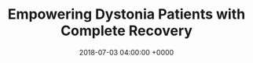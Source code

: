 ---
title: 'Empowering Dystonia Patients with Complete Recovery'
name: "fariastechnique"
night_header: false
night_footer: true
language: en
published: true
slug: "medical-treatment-website"
layout: pancakes
description: page description
date: 2018-07-03 04:00:00 +0000
tags: ["Web Experience", "Web Design", "Web Development"]
aliases:
stacks_hero:
  path: "helpers/work/hero.html"
  image: "images/cover.png"
  background_color: "#0F2349"
  client: "fariastechnique"
  logo_color: false
grid_item:
  client: "fariastechnique"
  featured: true
  featured_title: "We build complex web platforms for movement therapy."
  featured_caption: |
    As a long term partner, we’ve helped Dr. Joaquin Farias create a subscription-based online video platform for dystonia patients.
  weight: 2
  logo_color: true
stacks:
- template: section-row-blocks
  id: overview
  class: padding-m-bottom v_c-center
  background_color: "#0F2349"
  background_image:
  rows:
  - template: include-row
    class: h_c-center v_c-center
    size: container
    cols:
    - template: block-column-builder
      size: '9'
      animate: fade-up
      duration: '400'
      elements:
      - template: element-title
        class: "color-white text-center"
        tag: h4
        title: Overview
      - template: element-title
        class: "color-white text-center"
        tag: h2
        title: "Natural therapy based on cutting edge research in neuroscience."
      - template: element-title
        class: "color-white text-center big-paragraph"
        tag: p
        title: "Focal Dystonia is a neurological condition which affects a muscle or group of muscles, causing involuntary muscular contractions and abnormal postures. As the 3rd most common neurological condition in the world, there is currently no medicinal cure for the hundreds of thousands of people affected by its symptoms. Dr. Joaquin Farias, a leading specialist treating dystonia using movement therapy, approached the Fullstack team with the challenge of creating a complete online dystonia recovery program. Our team was particularly excited about this project, as this would provide dystonia patients across the world with complete recovery, for the first time ever."
- template: section-row-blocks
  id: discovery
  class: padding-l v_c-center
  background_color: "#000000"
  background_image:
  rows:
  - template: include-row
    class: h_c-center v_c-center wrap
    size: container
    cols:
    - template: block-column-builder
      size: '9'
      animate: fade-up
      duration: '400'
      elements:
      - template: element-title
        class: "color-white text-center"
        tag: h4
        title: Discovery
      - template: element-title
        class: "color-white text-center"
        tag: h2
        title: "The goal: Easy access, a personal feel, and from anywhere in the world."
      - template: element-title
        class: "color-white text-center big-paragraph"
        tag: p
        title: |
          Dr. Farias’ revolutionary thinking behind the concepts of Dystonias and Focal Dystonia Treatment yielded success with over 2,000 patients worldwide. But with over 200,000 conditions in the US alone, he reached a crossroads: how could one person make a worldwide impact for Focal Dystonia sufferers? The answer would be surprisingly simple, yet difficult to accomplish: create an online subscription platform where patients across the globe could have easy access to the necessary tools to reach a full recovery, without losing the personal feel.
    - template: block-column-builder
      size: '9'
      animate: fade-up
      duration: '400'
      elements:
      - template: element-image
        class: center-image
        image: "images/old-web.png"
- template: section-row-blocks
  id: strategy
  class: padding-l v_c-center
  background_color: "#161616"
  background_image:
  rows:
  - template: include-row
    class: h_c-center v_c-center wrap
    size: container
    cols:
    - template: block-column-builder
      size: '9'
      animate: fade-up
      duration: '400'
      elements:
      - template: element-title
        class: "color-white text-center"
        tag: h4
        title: Strategy
      - template: element-title
        class: "color-white text-center"
        tag: h2
        title: "Tailored video-based programs for patients on life-long healing journeys."
      - template: element-title
        class: "color-white text-center big-paragraph"
        tag: p
        title: |
          We started with the information architecture of the platform. To ensure patients could navigate each program in a structured manner, we created a flexible hierarchy specifically designed to facilitate the long-term healing process. Because we were using video, it was inspired by the leading video streaming option today: Netflix. The result was then adjusted based on Dr. Farias’ unique experiences with thousands of patients worldwide,  as it has been proven to show results.
    - template: block-column-builder
      size: '9'
      animate: fade-up
      duration: '400'
      elements:
      - template: element-image
        class: center-image
        image: "images/old-web.png"
- template: section-row-blocks
  id: experience
  class: padding-l v_c-center
  background_color: "#ffffff"
  background_image:
  rows:
  - template: include-row
    class: h_c-center v_c-center wrap
    size: container
    cols:
    - template: block-column-builder
      size: '9'
      animate: fade-up
      duration: '400'
      elements:
      - template: element-title
        class: "color-oil text-center"
        tag: h4
        title: Experience
      - template: element-title
        class: "color-oil text-center"
        tag: h2
        title: "Designing a familiar experience, focused on rehabilitation. "
      - template: element-title
        class: "color-oil text-center big-paragraph"
        tag: p
        title: |
          Like any rehab program, Dr. Farias’ platform needed to be 100% focused on content & recovery. Our mission during the UX design process was to ensure that patients spend the least amount of time figuring out where things like notifications and videos can be found. The recovery process should feel familiar as possible, almost as if they were visiting Dr. Farias himself. 
    - template: block-column-builder
      size: '9'
      animate: fade-up
      duration: '400'
      elements:
      - template: element-image
        class: center-image
        image: "images/old-web.png"
- template: section-row-blocks
  id: experience
  class: padding-l v_c-center
  background_color: "#EFEFEF"
  background_image:
  rows:
  - template: include-row
    class: h_c-center v_c-center wrap
    size: container
    cols:
    - template: block-column-builder
      size: '9'
      animate: fade-up
      duration: '400'
      elements:
      - template: element-title
        class: "color-oil text-center"
        tag: h4
        title: Design
      - template: element-title
        class: "color-oil text-center"
        tag: h2
        title: "Inspiring each user, daily."
      - template: element-title
        class: "color-oil text-center big-paragraph"
        tag: p
        title: |
          Enrollment made simple with an enticingly visual experience. Since there was such great imagery & video from the beginning of the process, we focused on designing pages that would do the media-heavy content justice in whatever context it is being showcased – from larger retina displays, down to smartphones.
    - template: block-column-builder
      size: '12'
      animate: fade-up
      duration: '400'
      elements:
      - template: element-image
        class: center-image
        image: "images/old-web.png"
  - template: include-row
    class: h_c-center v_c-center wrap
    size: fullwidth
    cols:
    - template: block-column-builder
      size: '12'
      animate: fade-up
      duration: '400'
      elements:
      - template: element-image
        class: center-image
        image: "images/old-web.png"
  - template: include-row
    class: h_c-center v_c-center wrap
    size: container
    cols:
    - template: block-column-builder
      size: '12'
      animate: fade-up
      duration: '400'
      elements:
      - template: element-title
        class: "color-oil text-center"
        tag: h2
        title: "A welcoming patient experience."
      - template: element-title
        class: "color-oil text-center big-paragraph"
        tag: p
        title: |
          The patient homepage is a place to explore a variety of tools designed to help patients improve the way they move, feel, and perceive the world around them. 
      - template: element-image
        class: center-image
        image: "images/old-web.png"  
  - template: include-row
    class: h_c-center v_c-center wrap
    size: fullwidth
    cols:
    - template: block-column-builder
      size: '4'
      animate: fade-up
      duration: '400'
      elements:
      - template: element-title
        class: "color-oil text-center"
        tag: h2
        title: "Fit for on the go."
      - template: element-title
        class: "color-oil text-center big-paragraph"
        tag: p
        title: |
          Created to be device agnostic, the platform scales well from mobile device to desktop.
    - template: block-column-builder
      size: '12'
      animate: fade-up
      duration: '400'
      elements:
      - template: element-image
        class: center-image
        image: "images/old-web.png"
- template: section-row-blocks
  id: development
  class: padding-xl-bottom padding-xl-top v_c-center
  background_color: "#000000"
  background_image:
  scripts:
  - src: "js/work/cards.js"
  rows:
  - template: include-row
    class: h_c-center v_c-center wrap padding-m-bottom
    size: container
    cols:
    - template: block-column-builder
      size: '10'
      animate: fade-up
      duration: '400'
      offset: 0
      elements:
      - template: element-title
        class: "color-white text-center"
        tag: h4
        title: Strategy
      - template: element-title
        class: "color-white text-center"
        tag: h1
        title: Bringing the site to life, with automation.
      - template: element-title
        class: "color-white text-center"
        tag: p
        title: "Even for a site as simple as {code}, managing all this content can be overwhelming and tedious. We developed custom solutions across the site to help automate and streamline content that frequently needed updating, allowing the site to work on its own."
  - template: include-row
    class: h_c-space-between v_c-start wrap padding-m-bottom cards
    size: container
    css:
    - rule: ".card-block-text {padding: 10% 16%;}"
    - rule: ".cards .col-6 .pb-html-block:last-child {margin-bottom: 0px;}"
    - rule: "img {width: auto;margin-left: auto;margin-right: auto;}"
    - rule: ".col-6 {flex-basis: calc(50% - 20px);}"
    - rule: ".col-6 .elements-wrapper .pb-html-block {background-color: #0f0f0f;margin-bottom: 40px;}"
    cols:
    - template: block-column-builder
      size: '6'
      animate: none
      elements:
      - template: element-code
        html: |
          <img src="/images/Projects-card.png">
          <div class="card-block-text"><img class="card-logo-img margin-s-bottom" src="/images/github-logo-white.png"><h6 class="text-center color-white"><span style="font-weight: 800">Auto Import, Display, &amp; Sync Open Source Projects</span></h6><div class="text-center color-white"><p>We developed a custom plugin to integrate Github with Wordpress, allowing project import, project landing pages, and project stats synchronizing in real-time. With cross-filtering, sorting, tags, and search, the result is an open way to navigate and find open source projects.</p></div></div>
      - template: element-code
        html: |
          <img src="/images/Newsletter-Archive-card.png">
          <div class="card-block-text"><img class="card-logo-img margin-s-bottom" src="/images/mailchimp-logo-white.png"><h6 class="text-center color-white"><span style="font-weight: 800">Auto Generated Newsletter Archive, Including Sort & Filter</span></h6><div class="text-center color-white"><p>We integrated Mailchimp across the site not only for newsletter sign-ups and campaigns, but also to help with looking back. We built a custom, auto-generated newsletter archive page complete with sorting & filtering so the {code} team would never have to manually update it again.</p></div></div>
      - template: element-code
        html: |
          <img src="/images/Detailed-Project-card.png">
          <div class="card-block-text"><img class="card-logo-img margin-s-bottom" src="/images/wordpress-logo-white.png"><h6 class="text-center color-white"><span style="font-weight: 800">Live Blog Feed & Specific Topic, Project, and Author Feeds</span></h6><div class="text-center color-white"><p>We integrated Wordpress to display a live feed of recent posts from the {code} blog, and show dynamic feeds on the project & team member pages. Across the site, a feed of posts related to that project display on project pages, and author specific feeds display on team member pages, allowing users to keep up with trends for that project, topic, or person.</p></div></div>
    - template: block-column-builder
      size: '6'
      animate: none
      elements:
      - template: element-code
        html: |
          <img src="/images/Community-card.png">
          <div class="card-block-text"><img class="card-logo-img margin-s-bottom" src="/images/slack-logo-white.png"><h6 class="text-center color-white"><span style="font-weight: 800">Auto Request to Join & Live Counts of Online & Total Users</span></h6><div class="text-center color-white"><p>We integrated Slack to allow users to request to join {code}'s slack community automatically. It is seamlessly integrated so users can lean & sign up all one place. Other features include live counts of slack users online & total community members automatically updated across the site.</p></div></div>
      - template: element-code
        html: |
          <img src="/images/Catalyst-card.png">
          <div class="card-block-text"><img class="card-logo-img margin-s-bottom" src="/images/Mobilize-logo-white.png"><h6 class="text-center color-white"><span style="font-weight: 800">Auto Import, Display, and Sync Community Members</span></h6><div class="text-center color-white"><p>We developed a custom plugin to integrate Mobilize.io to Wordpress, allowing the {code} team to easily import their community members, display them by group across the site, and automatically create landing pages for each member that is stored on Mobilize.io.</p></div></div>
- template: section-row-blocks
  id: process
  class: padding-l v_c-center
  background_color: "#ffffff"
  background_image:
  rows:
  - template: include-row
    class: h_c-center v_c-center wrap
    size: container
    cols:
    - template: block-column-builder
      size: '9'
      animate: fade-up
      duration: '400'
      elements:
      - template: element-title
        class: "color-oil text-center"
        tag: h4
        title: Process
      - template: element-title
        class: "color-oil text-center"
        tag: h2
        title: "An incredible partnership."
      - template: element-title
        class: "color-oil text-center big-paragraph"
        tag: p
        title: |
          From kickoff to launch to management, Fullstacik has worked side-by-side with Dr. Farias to bring the entire program experience to life.
  - template: include-row
    class: h_c-center v_c-center wrap
    size: fullwidth
    cols:
    - template: block-column-builder
      size: '12'
      animate: fade-up
      duration: '400'
      elements:
      - template: element-image
        class: center-image
        image: "images/old-web.png"
- template: section-row-blocks
  id: results
  class: padding-xl-bottom padding-xl-top v_c-center
  background_color: "#0F2349"
  rows:
  - template: include-row
    class: h_c-space-between v_c-center wrap
    size: container
    cols:
    - template: block-column-builder
      size: '6'
      animate: fade-up
      duration: '400'
      offset: 0
      elements:
      - template: element-code
        html: |
          <h4 class="text-left color-white subtitle">Results</h4>
          <h2 class="text-left color-white">Global acclaim.</h2>
          <div class="text-align-left color-white"><p>With this new web platform, dystonia patients across the world now have access to everything they need to fully recover in just one place: information, training, and community.</p><p>From specific exercises for every form of dystonia, to a diet to reduce symptoms, including exclusive dance choreographies, tai-chi forms, or meditation exercises, patients can find all the information they need at just the click of a button. And with the community forum launching in 2019, patients will be able to learn & communicate with other patients around the world.</p><p class="flex justify-children-start align-children-start padding-m-bottom"><a class="color-white strip-underline flex hover-right" target="_blank" href="https://dystoniarecoveryprogram.com/"><strong>Visit Website</strong> <svg class="color-white" version="1.1" id="Layer_1" xmlns="http://www.w3.org/2000/svg" xmlns:xlink="http://www.w3.org/1999/xlink" x="0px" y="0px" width="32px" height="32px" viewBox="0 0 64 64" enable-background="new 0 0 64 64" xml:space="preserve">
          <g>
          <line fill="none" stroke="#ffffff" stroke-width="2" stroke-miterlimit="10" x1="0" y1="32" x2="63" y2="32"></line>
          </g>
          <polyline fill="none" stroke="#ffffff" stroke-width="2" stroke-linejoin="bevel" stroke-miterlimit="10" points="54,41 63,32 
                            54,23 "></polyline>
          </svg></a>
          </p></div>
    - template: block-column-builder
      size: '5'
      animate: fade-left
      duration: '400'
      offset: 0
      elements:
      - template: element-image
---
